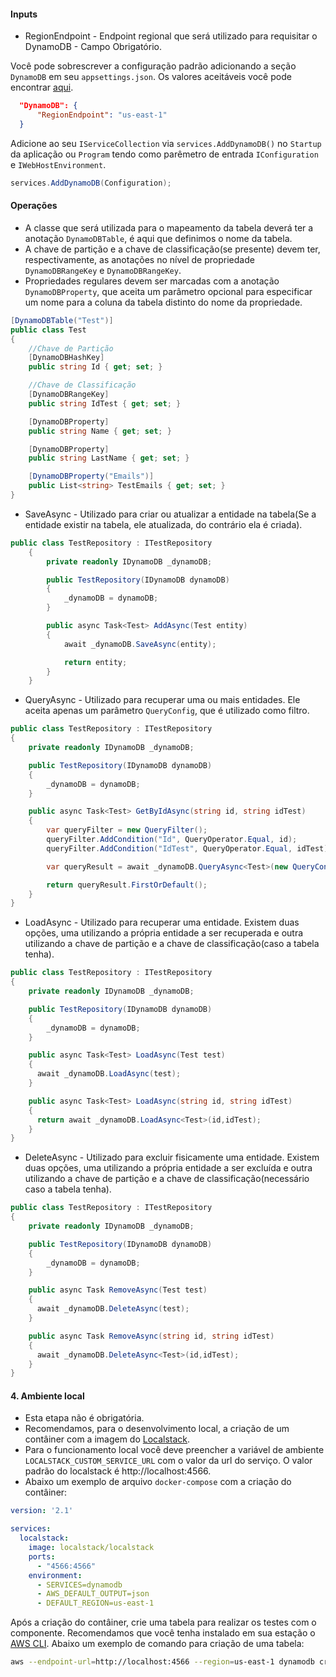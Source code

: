 #### **Inputs**

* RegionEndpoint - Endpoint regional que será utilizado para requisitar o DynamoDB - Campo Obrigatório.

Você pode sobrescrever a configuração padrão adicionando a seção `DynamoDB` em seu `appsettings.json`. Os valores aceitáveis você pode encontrar [aqui](https://docs.aws.amazon.com/pt_br/pt_br/AWSEC2/latest/WindowsGuide/using-regions-availability-zones.html#concepts-available-regions).

```json
  "DynamoDB": {
      "RegionEndpoint": "us-east-1"
  }
```

Adicione ao seu `IServiceCollection` via `services.AddDynamoDB()` no `Startup` da aplicação ou `Program` tendo como parêmetro de entrada `IConfiguration` e `IWebHostEnvironment`. 

```csharp
services.AddDynamoDB(Configuration);
```

#### **Operações**

* A classe que será utilizada para o mapeamento da tabela deverá ter a anotação `DynamoDBTable`, é aqui que definimos o nome da tabela. 
* A chave de partição e a chave de classificação(se presente) devem ter, respectivamente, as anotações no nível de propriedade `DynamoDBRangeKey` e `DynamoDBRangeKey`.
* Propriedades regulares devem ser marcadas com a anotação `DynamoDBProperty`, que aceita um parâmetro opcional para especificar um nome para a coluna da tabela distinto do nome da propriedade.

```csharp
[DynamoDBTable("Test")]
public class Test
{
    //Chave de Partição 
    [DynamoDBHashKey]
    public string Id { get; set; }

    //Chave de Classificação
    [DynamoDBRangeKey]
    public string IdTest { get; set; }    

    [DynamoDBProperty]
    public string Name { get; set; }

    [DynamoDBProperty]
    public string LastName { get; set; }

    [DynamoDBProperty("Emails")]
    public List<string> TestEmails { get; set; }    
}
```

*  SaveAsync - Utilizado para criar ou atualizar a entidade na tabela(Se a entidade existir na tabela, ele atualizada, do contrário ela é criada).

```csharp
public class TestRepository : ITestRepository
    { 
        private readonly IDynamoDB _dynamoDB;

        public TestRepository(IDynamoDB dynamoDB)
        {
            _dynamoDB = dynamoDB;
        }

        public async Task<Test> AddAsync(Test entity)
        {
            await _dynamoDB.SaveAsync(entity);

            return entity;
        }
    }
```

*  QueryAsync - Utilizado para recuperar uma ou mais entidades. Ele aceita apenas um parâmetro `QueryConfig`, que é utilizado como filtro.

```csharp
public class TestRepository : ITestRepository
{ 
    private readonly IDynamoDB _dynamoDB;

    public TestRepository(IDynamoDB dynamoDB)
    {
        _dynamoDB = dynamoDB;
    }

    public async Task<Test> GetByIdAsync(string id, string idTest)
    {
        var queryFilter = new QueryFilter();
        queryFilter.AddCondition("Id", QueryOperator.Equal, id);
        queryFilter.AddCondition("IdTest", QueryOperator.Equal, idTest);

        var queryResult = await _dynamoDB.QueryAsync<Test>(new QueryConfig(queryFilter));

        return queryResult.FirstOrDefault();
    }
}
```

*  LoadAsync - Utilizado para recuperar uma entidade. Existem duas opções, uma utilizando a própria entidade a ser recuperada e outra utilizando a chave de partição e a chave de classificação(caso a tabela tenha).

```csharp
public class TestRepository : ITestRepository
{ 
    private readonly IDynamoDB _dynamoDB;

    public TestRepository(IDynamoDB dynamoDB)
    {
        _dynamoDB = dynamoDB;
    }

    public async Task<Test> LoadAsync(Test test)
    {
      await _dynamoDB.LoadAsync(test);
    }

    public async Task<Test> LoadAsync(string id, string idTest)
    {
      return await _dynamoDB.LoadAsync<Test>(id,idTest);
    }           
}
```

*  DeleteAsync - Utilizado para excluir fisicamente uma entidade. Existem duas opções, uma utilizando a própria entidade a ser excluída e outra utilizando a chave de partição e a chave de classificação(necessário caso a tabela tenha).

```csharp
public class TestRepository : ITestRepository
{ 
    private readonly IDynamoDB _dynamoDB;

    public TestRepository(IDynamoDB dynamoDB)
    {
        _dynamoDB = dynamoDB;
    }

    public async Task RemoveAsync(Test test)
    {
      await _dynamoDB.DeleteAsync(test);
    }

    public async Task RemoveAsync(string id, string idTest)
    {
      await _dynamoDB.DeleteAsync<Test>(id,idTest);
    }           
}
```

#### 4. Ambiente local

* Esta etapa não é obrigatória.
* Recomendamos, para o desenvolvimento local, a criação de um contâiner com a imagem do [Localstack](https://github.com/localstack/localstack). 
* Para o funcionamento local você deve preencher a variável de ambiente `LOCALSTACK_CUSTOM_SERVICE_URL` com o valor da url do serviço. O valor padrão do localstack é http://localhost:4566.
* Abaixo um exemplo de arquivo `docker-compose` com a criação do contâiner: 

```yaml
version: '2.1'

services:
  localstack:
    image: localstack/localstack
    ports:
      - "4566:4566"
    environment:
      - SERVICES=dynamodb
      - AWS_DEFAULT_OUTPUT=json
      - DEFAULT_REGION=us-east-1
```

Após a criação do contâiner, crie uma tabela para realizar os testes com o componente. Recomendamos que você tenha instalado em sua estação o [AWS CLI](https://aws.amazon.com/pt/cli/). Abaixo um exemplo de comando para criação de uma tabela:

```bash
aws --endpoint-url=http://localhost:4566 --region=us-east-1 dynamodb create-table --table-name [NOME DA TABELA] --attribute-definitions AttributeName=[NOME DO ATRIBUTO],AttributeType=[TIPO DO ATRIBUTO] --key-schema AttributeName=[NOME DO ATRIBUTO],KeyType=[TIPO DA KEY] --provisioned-throughput ReadCapacityUnits=5,WriteCapacityUnits=5
```
